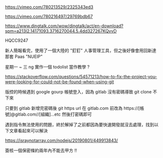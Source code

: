 https://vimeo.com/780213529/2325343ed3

https://vimeo.com/780216497/29769bdb67

https://www.dingtalk.com/wow/dingtalk/act/en-download?spm=a213l2.14171093.3716270044.5.4dd327267KQvvD

HQCC9247

新人簡報看完，使用了一個大陸的 "釘釘" 人事管理工具，但之後好像會用回新達那套 Paas "NUEIP"

星期一 ~ 三 ng 實作一個 todolist 當作教學 ?

https://stackoverflow.com/questions/54571213/how-to-fix-the-project-you-were-looking-for-could-not-be-found-when-using-git

版控的時候遇到 google gourp 帳號登入，因為 gitlab 沒有密碼導致 git clone 不下來

只要到 gitlab 新增完密碼後 git https url 在 gitlab.com 前改為 https://[帳號]@gitlab.com//[組織]...etc 然後打密碼即可

遇到指令無法使用的問題，終於解掉了之前都因為要快速開發就沒去處理，找到以下文章看起來可以解決

https://israynotarray.com/nodejs/20190801/449913843/

簽核一個保密條約兩年內不能去甲方 !!
